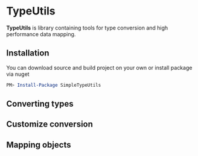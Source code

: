 # TypeUtils
**TypeUtils** is library containing tools for type conversion and high performance data mapping. 

Installation
------------
You can download source and build project on your own or install package via nuget

```PowerShell
PM> Install-Package SimpleTypeUtils
```

Converting types
------------

Customize conversion
------------

Mapping objects
------------


